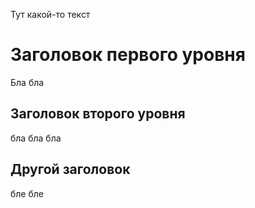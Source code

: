 Тут какой-то текст


# Заголовок первого уровня
Бла бла


## Заголовок второго уровня 
бла бла бла


## Другой заголовок
бле бле


